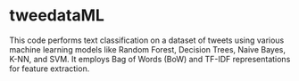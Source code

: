 # tweedataML
This code performs text classification on a dataset of tweets using various machine learning models like Random Forest, Decision Trees, Naive Bayes, K-NN, and SVM. It employs Bag of Words (BoW) and TF-IDF representations for feature extraction.
